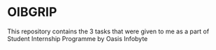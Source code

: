 # OIBGRIP
 This repository contains the 3 tasks that were given to me as a part of Student Internship Programme by Oasis Infobyte
